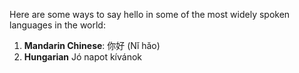 Here are some ways to say hello in some of the most widely spoken languages in the world:

1. **Mandarin Chinese**: 你好 (Nǐ hǎo)
2. **Hungarian** Jó napot kívánok

